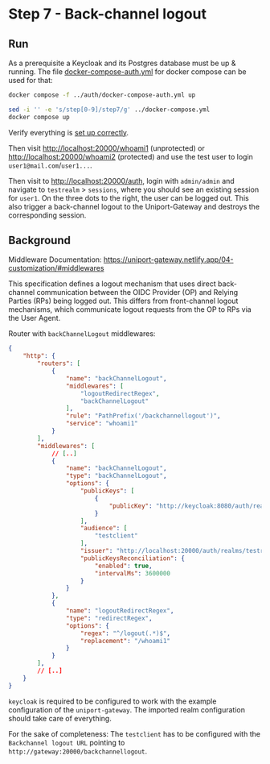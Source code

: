 # Step 7 - Back-channel logout

## Run

As a prerequisite a Keycloak and its Postgres database must be up & running. The file [docker-compose-auth.yml](../auth/docker-compose-auth.yml) for docker compose can be used for that:

```bash
docker compose -f ../auth/docker-compose-auth.yml up
```

```bash
sed -i '' -e 's/step[0-9]/step7/g' ../docker-compose.yml
docker compose up
```

Verify everything is [set up correctly](../auth/README.md).

Then visit <http://localhost:20000/whoami1> (unprotected) or <http://localhost:20000/whoami2> (protected) and use the test user to login `user1@mail.com`/`user1...`.

Then visit to <http://localhost:20000/auth>, login with `admin/admin` and navigate to `testrealm` > `sessions`, where you should see an existing session for `user1`.
On the three dots to the right, the user can be logged out. This also trigger a back-channel logout to the Uniport-Gateway and destroys the corresponding session.

## Background

Middleware Documentation: <https://uniport-gateway.netlify.app/04-customization/#middlewares>

This specification defines a logout mechanism that uses direct back-channel communication between the OIDC Provider (OP) and Relying Parties (RPs) being logged out.
This differs from front-channel logout mechanisms, which communicate logout requests from the OP to RPs via the User Agent.

Router with `backChannelLogout` middlewares:

```json
{
    "http": {
        "routers": [
            {
                "name": "backChannelLogout",
                "middlewares": [
                    "logoutRedirectRegex",
                    "backChannelLogout"
                ],
                "rule": "PathPrefix('/backchannellogout')",
                "service": "whoami1"
            }
        ],
        "middlewares": [
            // [..]
            {
                "name": "backChannelLogout",
                "type": "backChannelLogout",
                "options": {
                    "publicKeys": [
                        {
                            "publicKey": "http://keycloak:8080/auth/realms/testrealm"
                        }
                    ],
                    "audience": [
                        "testclient"
                    ],
                    "issuer": "http://localhost:20000/auth/realms/testrealm",
                    "publicKeysReconciliation": {
                        "enabled": true,
                        "intervalMs": 3600000
                    }
                }
            },
            {
                "name": "logoutRedirectRegex",
                "type": "redirectRegex",
                "options": {
                    "regex": "^/logout(.*)$",
                    "replacement": "/whoami1"
                }
            }
        ],
        // [..]
    }
}
```

`keycloak` is required to be configured to work with the example configuration of the `uniport-gateway`. The imported realm
configuration should take care of everything.

For the sake of completeness: The `testclient` has to be configured with the `Backchannel logout URL` pointing to `http://gateway:20000/backchannellogout`.
